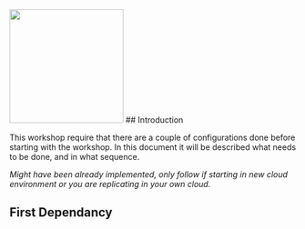 <img class="float-right" src="https://oracle.github.io/learning-library/workshops/common-content/images/touch-the-cloud/ttc-logo.png" width="200">
## Introduction

This workshop require that there are a couple of configurations done before starting with the workshop. In this document it will be described what needs to be done, and in what sequence.

*Might have been already implemented, only follow if starting in new cloud environment or you are replicating in your own cloud.*

## First Dependancy

